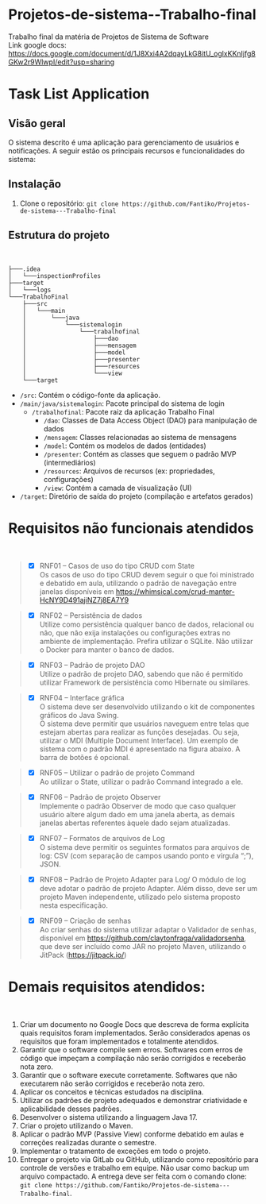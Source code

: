 # Projetos-de-sistema--Trabalho-final
Trabalho final da matéria de Projetos de Sistema de Software
<br>
Link google docs: https://docs.google.com/document/d/1J8Xxi4A2dqayLkG8itU_oglxKKnIjfg8GKw2r9WlwpI/edit?usp=sharing

# Task List Application

## Visão geral
O sistema descrito é uma aplicação para gerenciamento de usuários e notificações. A seguir estão os principais recursos e funcionalidades do sistema:

## Instalação
1. Clone o repositório: `git clone https://github.com/Fantiko/Projetos-de-sistema---Trabalho-final`


## Estrutura do projeto
<br>

```
├───.idea
│   └───inspectionProfiles
├───target
│   └───logs
└───TrabalhoFinal
    ├───src
    │   └───main
    │       └───java
    │           └───sistemalogin
    │               └───trabalhofinal
    │                   ├───dao
    │                   ├───mensagem
    │                   ├───model
    │                   ├───presenter
    │                   ├───resources
    │                   └───view
    └───target
``` 


- `/src`: Contém o código-fonte da aplicação.
- `/main/java/sistemalogin`: Pacote principal do sistema de login
  - ``/trabalhofinal``: Pacote raiz da aplicação Trabalho Final
    - ``/dao``: Classes de Data Access Object (DAO) para manipulação de dados
    - ``/mensagem``: Classes relacionadas ao sistema de mensagens
    - ``/model``: Contém os modelos de dados (entidades)
    - ``/presenter``: Contém as classes que seguem o padrão MVP (intermediários)
    - ``/resources``: Arquivos de recursos (ex: propriedades, configurações)
    - ``/view``: Contém a camada de visualização (UI)
- ``/target``: Diretório de saída do projeto (compilação e artefatos gerados)


# Requisitos não funcionais atendidos
<br>

>-[x] RNF01 – Casos de uso do tipo CRUD com State\
>  Os casos de uso do tipo CRUD devem seguir o que foi ministrado e debatido em aula, 
>utilizando o padrão de navegação entre janelas disponíveis em https://whimsical.com/crud-manter-HcNY9D491ajiNZ7j8EA7Y9

>-[x] RNF02 – Persistência de dados\
Utilize como persistência qualquer banco de dados, relacional ou não, que não exija instalações ou configurações extras no ambiente de implementação. Prefira utilizar o SQLite. Não utilizar o Docker para manter o banco de dados.

>-[x] RNF03 – Padrão de projeto DAO\
Utilize o padrão de projeto DAO, sabendo que não é permitido utilizar Framework de persistência como  Hibernate ou similares.

>-[x] RNF04 – Interface gráfica\
> O sistema deve ser desenvolvido utilizando o kit de componentes gráficos do Java Swing.\
> O sistema deve permitir que usuários naveguem entre telas que estejam abertas para realizar as funções desejadas. Ou seja,
> utilizar o MDI (Multiple Document Interface). Um exemplo de sistema com o padrão MDI é apresentado na figura abaixo. A barra de botões é opcional.

>-[x] RNF05 – Utilizar o padrão de projeto Command\
> Ao utilizar o State, utilizar o padrão Command integrado a ele.

>-[x] RNF06 – Padrão de projeto Observer\
>  Implemente o padrão Observer de modo que caso qualquer usuário altere algum dado em uma janela aberta, as demais janelas abertas referentes àquele dado sejam atualizadas.

>-[x] RNF07 – Formatos de arquivos de Log\
  O sistema deve permitir os seguintes formatos para arquivos de log: CSV (com separação de campos usando ponto e vírgula “;”), JSON.

>-[x] RNF08 – Padrão de Projeto Adapter para Log/
  O módulo de log deve adotar o padrão de projeto Adapter. Além disso, deve ser um projeto Maven independente, utilizado pelo sistema proposto nesta especificação.

>-[x] RNF09 – Criação de senhas\
>  Ao criar senhas do sistema utilizar adaptar o Validador de senhas, disponível em https://github.com/claytonfraga/validadorsenha, 
> que deve ser incluído como JAR no projeto Maven, utilizando o JitPack (https://jitpack.io/)

# Demais requisitos atendidos:
<br>

1. Criar um documento no Google Docs que descreva de forma explícita quais requisitos foram implementados. Serão considerados apenas os requisitos que foram implementados e totalmente atendidos.
2.  Garantir que o software compile sem erros. Softwares com erros de código que impeçam a compilação não serão corrigidos e receberão nota zero.
3.  Garantir que o software execute corretamente. Softwares que não executarem não serão corrigidos e receberão nota zero.
4.  Aplicar os conceitos e técnicas estudados na disciplina.
5.  Utilizar os padrões de projeto adequados e demonstrar criatividade e aplicabilidade desses padrões.
6.  Desenvolver o sistema utilizando a linguagem Java 17.
7.  Criar o projeto utilizando o Maven.
8.  Aplicar o padrão MVP (Passive View) conforme debatido em aulas e correções realizadas durante o semestre.
9.  Implementar o tratamento de exceções em todo o projeto.
10.  Entregar o projeto via GitLab ou GitHub, utilizando como repositório para controle de versões e trabalho em equipe. Não usar como backup um arquivo compactado. A entrega deve ser feita com o comando clone: `git clone https://github.com/Fantiko/Projetos-de-sistema---Trabalho-final`.


